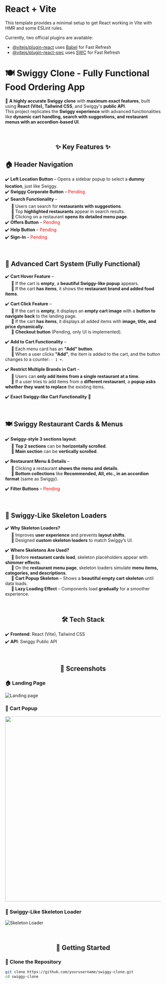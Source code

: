 # React + Vite

This template provides a minimal setup to get React working in Vite with HMR and some ESLint rules.

Currently, two official plugins are available:

- [@vitejs/plugin-react](https://github.com/vitejs/vite-plugin-react/blob/main/packages/plugin-react/README.md) uses [Babel](https://babeljs.io/) for Fast Refresh
- [@vitejs/plugin-react-swc](https://github.com/vitejs/vite-plugin-react-swc) uses [SWC](https://swc.rs/) for Fast Refresh

# 🍽️ Swiggy Clone - Fully Functional Food Ordering App  

🚀 **A highly accurate Swiggy clone** with **maximum exact features**, built using **React (Vite), Tailwind CSS**, and Swiggy's **public API**.  
This project replicates the **Swiggy experience** with advanced functionalities like **dynamic cart handling, search with suggestions, and restaurant menus with an accordion-based UI**.  

<br>


<!-- ======================== 🔹 Key Features ==================== -->

<h2 align="center">✨ Key Features ✨</h2>

## 🏠 Header Navigation  
✔️ **Left Location Button** – Opens a sidebar popup to select a **dummy location**, just like Swiggy.  
✔️ **Swiggy Corporate Button** – <span style="color: red;">Pending</span>  
✔️ **Search Functionality** –  
&nbsp;&nbsp;&nbsp;&nbsp; 🔹 Users can search for **restaurants with suggestions**.  
&nbsp;&nbsp;&nbsp;&nbsp; 🔹 Top **highlighted restaurants** appear in search results.  
&nbsp;&nbsp;&nbsp;&nbsp; 🔹 Clicking on a restaurant **opens its detailed menu page**.  
✔️ **Offers Button** – <span style="color: red;">Pending</span>  
✔️ **Help Button** – <span style="color: red;">Pending</span>  
✔️ **Sign-In** – <span style="color: red;">Pending</span>  

<br>

## 🛒 Advanced Cart System (Fully Functional)  
✔️ **Cart Hover Feature** –  
&nbsp;&nbsp;&nbsp;&nbsp; 🔹 If the cart is **empty**, a **beautiful Swiggy-like popup** appears.  
&nbsp;&nbsp;&nbsp;&nbsp; 🔹 If the cart **has items**, it shows the **restaurant brand and added food items**.  

✔️ **Cart Click Feature** –  
&nbsp;&nbsp;&nbsp;&nbsp; 🔹 If the cart is **empty**, it displays an **empty cart image** with a **button to navigate back** to the landing page.  
&nbsp;&nbsp;&nbsp;&nbsp; 🔹 If the cart **has items**, it displays all added items with **image, title, and price dynamically**.  
&nbsp;&nbsp;&nbsp;&nbsp; 🔹 **Checkout button** (Pending, only UI is implemented).  

✔️ **Add to Cart Functionality** –  
&nbsp;&nbsp;&nbsp;&nbsp; 🔹 Each menu card has an **"Add" button**.  
&nbsp;&nbsp;&nbsp;&nbsp; 🔹 When a user clicks **"Add"**, the item is added to the cart, and the button changes to a counter: `- 1 +`.  

✔️ **Restrict Multiple Brands in Cart** –  
&nbsp;&nbsp;&nbsp;&nbsp; 🔹 Users can **only add items from a single restaurant at a time**.  
&nbsp;&nbsp;&nbsp;&nbsp; 🔹 If a user tries to add items from a **different restaurant**, a **popup asks whether they want to replace** the existing items.  

✔️ **Exact Swiggy-like Cart Functionality** 🎯  

<br>

## 🍽️ Swiggy Restaurant Cards & Menus  
✔️ **Swiggy-style 3 sections layout**:  
&nbsp;&nbsp;&nbsp;&nbsp; 🔹 **Top 2 sections** can be **horizontally scrolled**.  
&nbsp;&nbsp;&nbsp;&nbsp; 🔹 **Main section** can be **vertically scrolled**.  

✔️ **Restaurant Menu & Details** –  
&nbsp;&nbsp;&nbsp;&nbsp; 🔹 Clicking a restaurant **shows the menu and details**.  
&nbsp;&nbsp;&nbsp;&nbsp; 🔹 **Bottom collections** like **Recommended, All, etc., in an accordion format** (same as Swiggy).  

✔️ **Filter Buttons** – <span style="color: red;">Pending</span>  

<br>

## 🎨 Swiggy-Like Skeleton Loaders  
✔️ **Why Skeleton Loaders?**  
&nbsp;&nbsp;&nbsp;&nbsp; 🔹 Improves **user experience** and prevents **layout shifts**.  
&nbsp;&nbsp;&nbsp;&nbsp; 🔹 Designed **custom skeleton loaders** to match Swiggy’s UI.  

✔️ **Where Skeletons Are Used?**  
&nbsp;&nbsp;&nbsp;&nbsp; 🔹 Before **restaurant cards load**, skeleton placeholders appear with **shimmer effects**.  
&nbsp;&nbsp;&nbsp;&nbsp; 🔹 On the **restaurant menu page**, skeleton loaders simulate **menu items, categories, and descriptions**.  
&nbsp;&nbsp;&nbsp;&nbsp; 🔹 **Cart Popup Skeleton** – Shows a **beautiful empty cart skeleton** until data loads.  
&nbsp;&nbsp;&nbsp;&nbsp; 🔹 **Lazy Loading Effect** – Components load **gradually** for a smoother experience.  

<br>

<!-- ======================== 🛠️ Tech Stack ==================== -->

<h2 align="center">🛠️ Tech Stack</h2>

✔️ **Frontend**: React (Vite), Tailwind CSS  
✔️ **API**: Swiggy Public API  

<br>

<!-- ======================== 📸 Screenshots ==================== -->

<h2 align="center">📸 Screenshots</h2>

### 🏠 Landing Page  
![Landing page](https://github.com/user-attachments/assets/b4d97f8e-b579-4c39-b7c0-3feeed4c7d41)

### 🛒 Cart Popup  
<img src="https://github.com/user-attachments/assets/b4d97f8e-b579-4c39-b7c0-3feeed4c7d41" width="600">  

### 🔄 Swiggy-Like Skeleton Loader  
![Skeleton Loader](https://github.com/user-attachments/assets/b4d97f8e-b579-4c39-b7c0-3feeed4c7d41)

<br>

<!-- ======================== 🚀 Getting Started ==================== -->

<h2 align="center">🚀 Getting Started</h2>

### 🔹 Clone the Repository  
```sh
git clone https://github.com/yourusername/swiggy-clone.git
cd swiggy-clone
